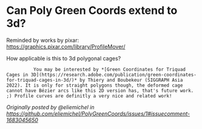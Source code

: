 # Can Poly Green Coords extend to 3d?

Reminded by works by pixar: https://graphics.pixar.com/library/ProfileMover/

How applicable is this to 3d polygonal cages?

              You may be interested by *[Green Coordinates for Triquad Cages in 3D](https://research.adobe.com/publication/green-coordinates-for-triquad-cages-in-3d/)* by Thiery and Boubekeur (SIGGRAPH Asia 2022). It is only for straight polygons though, the deformed cage cannot have Bézier arcs like this 2D version has, that's future work. ;) Profile curves are definitly a very nice and related work!

_Originally posted by @eliemichel in https://github.com/eliemichel/PolyGreenCoords/issues/1#issuecomment-1683045650_
            